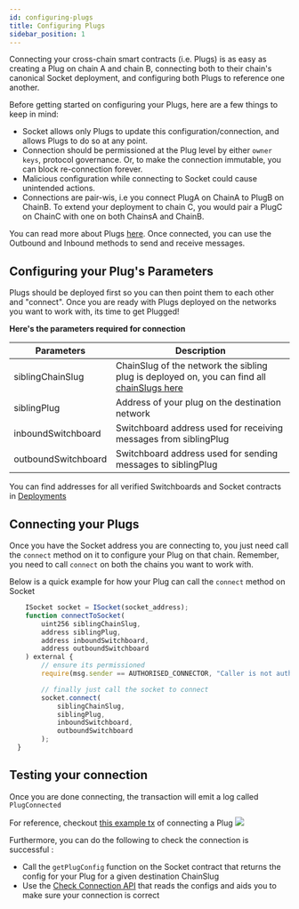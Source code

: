 ```yaml
---
id: configuring-plugs
title: Configuring Plugs
sidebar_position: 1
---
```

Connecting your cross-chain smart contracts (i.e. Plugs) is as easy as creating a Plug on chain A and chain B, connecting both to their chain's canonical Socket deployment, and configuring both Plugs to reference one another. 

Before getting started on configuring your Plugs, here are a few things to keep in mind: 
- Socket allows only Plugs to update this configuration/connection, and allows Plugs to do so at any point. 
- Connection should be permissioned at the Plug level by either `owner keys`, protocol governance. Or, to make the connection immutable, you can block re-connection forever. 
- Malicious configuration while connecting to Socket could cause unintended actions.
- Connections are pair-wis, i.e you connect PlugA on ChainA to PlugB on ChainB. To extend your deployment to chain C, you would pair a PlugC on ChainC with one on both ChainsA and ChainB.

You can read more about Plugs [here](../../Learn/Components/Plugs.md). Once connected, you can use the Outbound and Inbound methods to send and receive messages.

## Configuring your Plug's Parameters

Plugs should be deployed first so you can then point them to each other and "connect". Once you are ready with Plugs deployed on the networks you want to work with, its time to get Plugged!

**Here's the parameters required for connection**

| Parameters | Description |
| --- | --- |
| siblingChainSlug | ChainSlug of the network the sibling plug is deployed on, you can find all [chainSlugs here](../../Dev%20Resources/Deployments.md) |
| siblingPlug | Address of your plug on the destination network |
| inboundSwitchboard | Switchboard address used for receiving messages from siblingPlug |
| outboundSwitchboard | Switchboard address used for sending messages to siblingPlug |

You can find addresses for all verified Switchboards and Socket contracts in [Deployments](../../Dev%20Resources/Deployments.md)

## Connecting your Plugs

Once you have the Socket address you are connecting to, you just need call the `connect` method on it to configure your Plug on that chain. Remember, you need to call `connect` on both the chains you want to work with.

Below is a quick example for how your Plug can call the `connect` method on Socket

```javascript
    ISocket socket = ISocket(socket_address);
    function connectToSocket(
        uint256 siblingChainSlug,
        address siblingPlug,
        address inboundSwitchboard,
        address outboundSwitchboard
    ) external {
        // ensure its permissioned
        require(msg.sender == AUTHORISED_CONNECTOR, "Caller is not authorised to make make connections");

        // finally just call the socket to connect 
        socket.connect(
            siblingChainSlug,
            siblingPlug,
            inboundSwitchboard,
            outboundSwitchboard
        );
  }
```
<!-- // TODO: Need to link alotta things below -->

## Testing your connection
Once you are done connecting, the transaction will emit a log called `PlugConnected`

For reference, checkout [this example tx](https://goerli.etherscan.io/tx/0x37040ec23ae744c8e4ea2961ceae8a4f32abaf04cc112c017089e95ceefb1653#eventlog) of connecting a Plug
<img src="/img/plug-connected.png" />

Furthermore, you can do the following to check the connection is successful :
- Call the `getPlugConfig` function on the Socket contract that returns the config for your Plug for a given destination ChainSlug
- Use the [Check Connection API](../../Dev%20Resources/APIReference/CheckConnection.md) that reads the configs and aids you to make sure your connection is correct

<!-- // TODO: ADD GIF; ITs time to send it -->